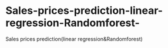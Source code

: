 # Sales-prices-prediction-linear-regression-Randomforest-
Sales prices prediction(linear regression&amp;Randomforest)
